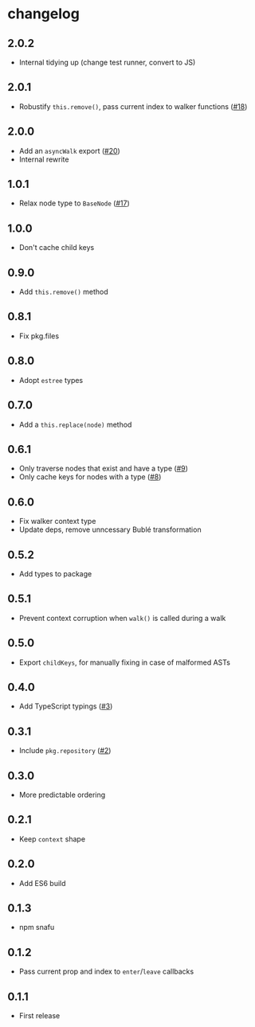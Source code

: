 # changelog

## 2.0.2

- Internal tidying up (change test runner, convert to JS)

## 2.0.1

- Robustify `this.remove()`, pass current index to walker functions ([#18](https://github.com/Rich-Harris/estree-walker/pull/18))

## 2.0.0

- Add an `asyncWalk` export ([#20](https://github.com/Rich-Harris/estree-walker/pull/20))
- Internal rewrite

## 1.0.1

- Relax node type to `BaseNode` ([#17](https://github.com/Rich-Harris/estree-walker/pull/17))

## 1.0.0

- Don't cache child keys

## 0.9.0

- Add `this.remove()` method

## 0.8.1

- Fix pkg.files

## 0.8.0

- Adopt `estree` types

## 0.7.0

- Add a `this.replace(node)` method

## 0.6.1

- Only traverse nodes that exist and have a type ([#9](https://github.com/Rich-Harris/estree-walker/pull/9))
- Only cache keys for nodes with a type ([#8](https://github.com/Rich-Harris/estree-walker/pull/8))

## 0.6.0

- Fix walker context type
- Update deps, remove unncessary Bublé transformation

## 0.5.2

- Add types to package

## 0.5.1

- Prevent context corruption when `walk()` is called during a walk

## 0.5.0

- Export `childKeys`, for manually fixing in case of malformed ASTs

## 0.4.0

- Add TypeScript typings ([#3](https://github.com/Rich-Harris/estree-walker/pull/3))

## 0.3.1

- Include `pkg.repository` ([#2](https://github.com/Rich-Harris/estree-walker/pull/2))

## 0.3.0

- More predictable ordering

## 0.2.1

- Keep `context` shape

## 0.2.0

- Add ES6 build

## 0.1.3

- npm snafu

## 0.1.2

- Pass current prop and index to `enter`/`leave` callbacks

## 0.1.1

- First release
